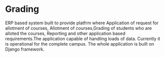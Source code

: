 Grading
===============

ERP based system built to provide platfrm where Application of request for allotment of courses, Allotment of courses,Grading of students who are alloted the courses, Reporting and other application based requirements.The application capable of handling loads of data. Currently it is operational for the complete campus. The whole application is built on Django framework.
